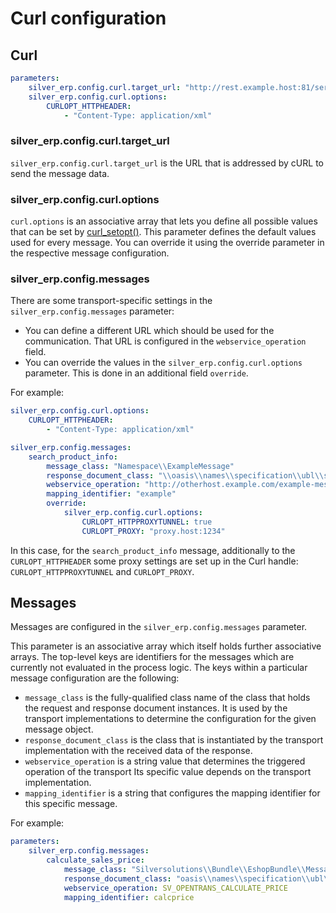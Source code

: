 # Curl configuration

## Curl

``` yaml
parameters:
    silver_erp.config.curl.target_url: "http://rest.example.host:81/service"
    silver_erp.config.curl.options:
        CURLOPT_HTTPHEADER:
            - "Content-Type: application/xml"
```

### silver_erp.config.curl.target_url

`silver_erp.config.curl.target_url` is the URL that is addressed by cURL to send the message data.

### silver_erp.config.curl.options

`curl.options` is an associative array that lets you define all possible values that can be set by [curl_setopt()](http://www.php.net/manual/en/function.curl-setopt.php).
This parameter defines the default values used for every message.
You can override it using the override parameter in the respective message configuration.

### silver_erp.config.messages

There are some transport-specific settings in the `silver_erp.config.messages` parameter:

- You can define a different URL which should be used for the communication. That URL is configured in the `webservice_operation` field.
- You can override the values in the `silver_erp.config.curl.options` parameter. This is done in an additional field `override`.

For example:

``` yaml
silver_erp.config.curl.options:
    CURLOPT_HTTPHEADER:
        - "Content-Type: application/xml"

silver_erp.config.messages:
    search_product_info:
        message_class: "Namespace\\ExampleMessage"
        response_document_class: "\\oasis\\names\\specification\\ubl\\schema\\xsd\\OrderResponse_2\\OrderResponse"
        webservice_operation: "http://otherhost.example.com/example-message"
        mapping_identifier: "example"
        override:
            silver_erp.config.curl.options:
                CURLOPT_HTTPPROXYTUNNEL: true
                CURLOPT_PROXY: "proxy.host:1234" 
```

In this case, for the `search_product_info` message, additionally to the `CURLOPT_HTTPHEADER` some proxy settings are set up in the Curl handle: `CURLOPT_HTTPPROXYTUNNEL` and `CURLOPT_PROXY`.

## Messages

Messages are configured in the `silver_erp.config.messages` parameter.

This parameter is an associative array which itself holds further associative arrays.
The top-level keys are identifiers for the messages which are currently not evaluated in the process logic.
The keys within a particular message configuration are the following:

- `message_class` is the fully-qualified class name of the class that holds the request and response document instances.
It is used by the transport implementations to determine the configuration for the given message object.
- `response_document_class` is the class that is instantiated by the transport implementation with the received data of the response.
- `webservice_operation` is a string value that determines the triggered operation of the transport
 Its specific value depends on the transport implementation.
- `mapping_identifier` is a string that configures the mapping identifier for this specific message.

For example:

``` yaml
parameters:
    silver_erp.config.messages:
        calculate_sales_price:
            message_class: "Silversolutions\\Bundle\\EshopBundle\\Message\\CalculateSalesPriceMessage"
            response_document_class: "oasis\\names\\specification\\ubl\\schema\\xsd\\OrderResponse_2\\OrderResponse"
            webservice_operation: SV_OPENTRANS_CALCULATE_PRICE
            mapping_identifier: calcprice
```
